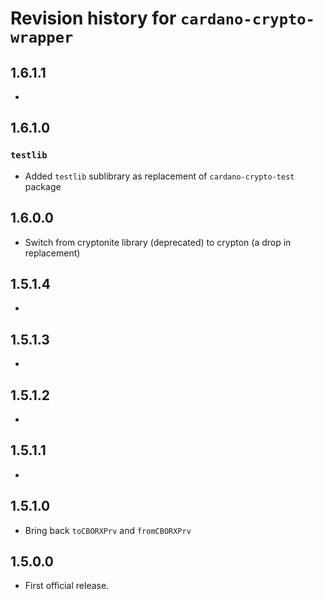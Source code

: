 # Revision history for `cardano-crypto-wrapper`

## 1.6.1.1

*

## 1.6.1.0

### `testlib`

* Added `testlib` sublibrary as replacement of `cardano-crypto-test` package

## 1.6.0.0

* Switch from cryptonite library (deprecated) to crypton (a drop in replacement)

## 1.5.1.4

*

## 1.5.1.3

*

## 1.5.1.2

*

## 1.5.1.1

*

## 1.5.1.0

* Bring back `toCBORXPrv` and `fromCBORXPrv`

## 1.5.0.0

* First official release.
